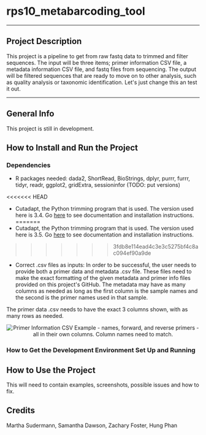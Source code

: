 # rps10_metabarcoding_tool
***

## Project Description

This project is a pipeline to get from raw fastq data to trimmed and filter sequences. The input will be three items; primer information CSV file, a metadata information CSV file, and fastq files from sequencing. The output will be filtered sequences that are ready to move on to other analysis, such as quality analysis or taxonomic identification. Let's just change this an test it out. 

***

## General Info

This project is still in development.

## How to Install and Run the Project 

### Dependencies 

* R packages needed: dada2, ShortRead, BioStrings, dplyr, purrr, furrr, tidyr, readr, ggplot2, gridExtra, sessioninfor (TODO: put versions)

<<<<<<< HEAD
* Cutadapt, the Python trimming program that is used. The version used here is 3.4. Go [here](https://cutadapt.readthedocs.io/en/stable/) to see documentation and installation instructions.
=======
* Cutadapt, the Python trimming program that is used. The version used here is 3.5. Go [here](https://cutadapt.readthedocs.io/en/stable/) to see documentation and installation instructions.
>>>>>>> 3fdb8e114ead4c3e3c5275bf4c8ac094ef90a9de

* Correct .csv files as inputs: In order to be successful, the user needs to provide both a primer data and metadata .csv file. These files need to make the exact formatting of the given metadata and primer info files provided on this project's GitHub. The metadata may have as many columns as needed as long as the first column is the sample names and the second is the primer names used in that sample. 

The primer data .csv needs to have the exact 3 columns shown, with as many rows as needed. 

<center>

![Primer Information CSV Example - names, forward, and reverse primers - all in their own columns. Column names need to match.](https://github.com/grunwaldlab/rps10_metabarcoding_tool/blob/main/screen_shots/primer_example.PNG) 
  
</center>


### How to Get the Development Environment Set Up and Running

## How to Use the Project

This will need to contain examples, screenshots, possible issues and how to fix. 

## Credits 
Martha Sudermann, Samantha Dawson, Zachary Foster, Hung Phan


